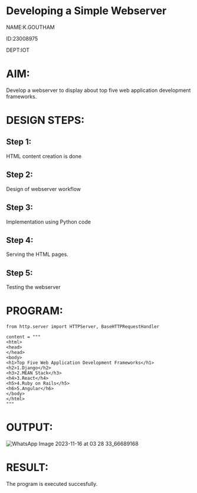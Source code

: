 # Developing a Simple Webserver

NAME:K.GOUTHAM

ID:23008975

DEPT:IOT

# AIM:

Develop a webserver to display about top five web application development frameworks.

# DESIGN STEPS:

## Step 1:

HTML content creation is done

## Step 2:

Design of webserver workflow

## Step 3:

Implementation using Python code

## Step 4:

Serving the HTML pages.

## Step 5:

Testing the webserver
# PROGRAM:
```
from http.server import HTTPServer, BaseHTTPRequestHandler

content = """
<html>
<head>
</head>
<body>
<h1>Top Five Web Application Development Frameworks</h1>
<h2>1.Django</h2>
<h3>2.MEAN Stack</h3>
<h4>3.React</h4>
<h5>4.Ruby on Rails</h5>
<h6>5.Angular</h6>
</body>
</html>
"""
```


# OUTPUT:
![WhatsApp Image 2023-11-16 at 03 28 33_66689168](https://github.com/Goutham2306/Web_server/assets/138971154/6dfa91b0-0bdc-4a18-a432-5b3a80dd1ea7)

# RESULT:

The program is executed succesfully.


